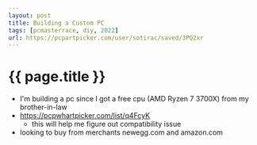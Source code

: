 ```yaml
---
layout: post
title: Building a Custom PC
tags: [pcmasterrace, diy, 2022]
url: https://pcpartpicker.com/user/sotirac/saved/3PQ2xr
---
```

{{ page.title }}
================
* I'm building a pc since I got a free cpu (AMD Ryzen 7 3700X) from my brother-in-law
* https://pcpwhartpicker.com/list/q4FcyK
    - this will help me figure out compatibility issue
* looking to buy from merchants newegg.com and amazon.com